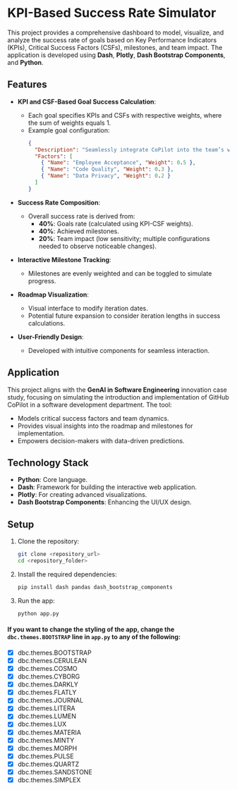 # KPI-Based Success Rate Simulator

This project provides a comprehensive dashboard to model, visualize, and analyze the success rate of goals based on Key Performance Indicators (KPIs), Critical Success Factors (CSFs), milestones, and team impact. The application is developed using **Dash**, **Plotly**, **Dash Bootstrap Components**, and **Python**.

## Features

- **KPI and CSF-Based Goal Success Calculation**:
  - Each goal specifies KPIs and CSFs with respective weights, where the sum of weights equals 1.
  - Example goal configuration:
    ```json
    {
      "Description": "Seamlessly integrate CoPilot into the team’s workflows.",
      "Factors": [
        { "Name": "Employee Acceptance", "Weight": 0.5 },
        { "Name": "Code Quality", "Weight": 0.3 },
        { "Name": "Data Privacy", "Weight": 0.2 }
      ]
    }
    ```

- **Success Rate Composition**:
  - Overall success rate is derived from:
    - **40%**: Goals rate (calculated using KPI-CSF weights).
    - **40%**: Achieved milestones.
    - **20%**: Team impact (low sensitivity; multiple configurations needed to observe noticeable changes).

- **Interactive Milestone Tracking**:
  - Milestones are evenly weighted and can be toggled to simulate progress.

- **Roadmap Visualization**:
  - Visual interface to modify iteration dates.
  - Potential future expansion to consider iteration lengths in success calculations.

- **User-Friendly Design**:
  - Developed with intuitive components for seamless interaction.

## Application

This project aligns with the **GenAI in Software Engineering** innovation case study, focusing on simulating the introduction and implementation of GitHub CoPilot in a software development department. The tool:
- Models critical success factors and team dynamics.
- Provides visual insights into the roadmap and milestones for implementation.
- Empowers decision-makers with data-driven predictions.

## Technology Stack

- **Python**: Core language.
- **Dash**: Framework for building the interactive web application.
- **Plotly**: For creating advanced visualizations.
- **Dash Bootstrap Components**: Enhancing the UI/UX design.

## Setup

1. Clone the repository:
   ```bash
   git clone <repository_url>
   cd <repository_folder>
    ```
2. Install the required dependencies:
   ```bash
   pip install dash pandas dash_bootstrap_components
   ```
3. Run the app:
    ```bash
    python app.py
    ```


#### If you want to change the styling of the app, change the `dbc.themes.BOOTSTRAP` line in `app.py` to any of the following:

- [x] dbc.themes.BOOTSTRAP
- [x] dbc.themes.CERULEAN
- [x] dbc.themes.COSMO
- [x] dbc.themes.CYBORG
- [x] dbc.themes.DARKLY
- [x] dbc.themes.FLATLY
- [x] dbc.themes.JOURNAL
- [x] dbc.themes.LITERA
- [x] dbc.themes.LUMEN
- [x] dbc.themes.LUX
- [x] dbc.themes.MATERIA
- [x] dbc.themes.MINTY
- [x] dbc.themes.MORPH
- [x] dbc.themes.PULSE
- [x] dbc.themes.QUARTZ
- [x] dbc.themes.SANDSTONE
- [x] dbc.themes.SIMPLEX

